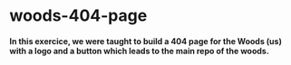 # woods-404-page

#### In this exercice, we were taught to build a 404 page for the Woods (us) with a logo and a button which leads to the main repo of the woods.